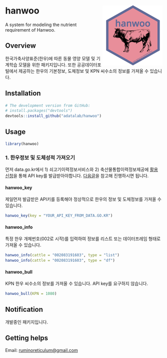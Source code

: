 hanwoo <img src="man/figures/logo.png" align="right" />
=======================================================

A system for modeling the nutrient requirement of Hanwoo.

Overview
--------

한국가축사양표준(한우)에 따른 동물 영양 모델 및 기계학습 모델을 위한 패키지입니다. 또한 공공데이터포털에서 제공하는 한우의 기본정보, 도체정보 및 KPN 씨수소의 정보를 가져올 수 있습니다.

Installation
------------

```r
# The development version from GitHub:
# install.packages("devtools")
devtools::install_github("adatalab/hanwoo")
```

Usage
-----

```r
library(hanwoo)
```

### 1. 한우정보 및 도체성적 가져오기

먼저 data.go.kr에서 1) 쇠고기이력정보서비스와 2) 축산물통합이력정보제공에 [활용 신청](https://www.data.go.kr/dataset/15000483/openapi.do)을 통해 API key를 발급받아야합니다. [다음글](https://youngjunna.github.io/r/animal%20science/2017/12/01/hanwoo-scraping.html)을 참고해 진행하시면 됩니다.

#### hanwoo_key

제일먼저 발급받은 API키를 등록해야 정상적으로 한우의 정보 및 도체정보를 가져올 수 있습니다.

```r
hanwoo_key(key = "YOUR_API_KEY_FROM_DATA.GO.KR")
```

#### hanwoo_info

특정 한우 개체번호(002로 시작)를 입력하여 정보를 리스트 또는 데이터프레임 형태로 가져올 수 있습니다.

```r
hanwoo_info(cattle = "002083191603", type = "list")
hanwoo_info(cattle = "002083191603", type = "df")
```

#### hanwoo_bull

KPN 한우 씨수소의 정보를 가져올 수 있습니다. API key를 요구하지 않습니다.

```r
hanwoo_bull(KPN = 1080)
```

Notification
------------

개발중인 패키지입니다.

Getting helps
-------------

Email: ruminoreticulum@gmail.com
